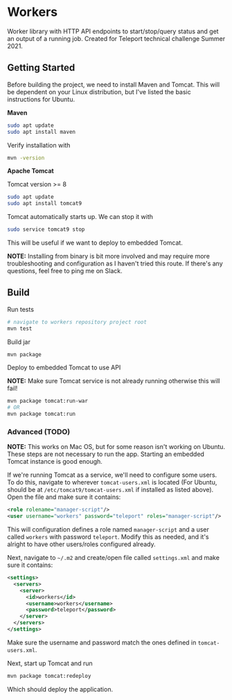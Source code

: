 # Workers

Worker library with HTTP API endpoints to start/stop/query status and get an output
of a running job. Created for Teleport technical challenge Summer 2021.

## Getting Started
Before building the project, we need to install Maven and Tomcat. This will be dependent on your Linux distribution, but I've listed the basic instructions for Ubuntu.

**Maven**
```bash
sudo apt update
sudo apt install maven
```
Verify installation with
```bash
mvn -version
```
**Apache Tomcat**

Tomcat version >= 8

```bash
sudo apt update
sudo apt install tomcat9
```
Tomcat automatically starts up. We can stop it with
```bash
sudo service tomcat9 stop
```
This will be useful if we want to deploy to embedded Tomcat.

**NOTE:** Installing from binary is bit more involved and may require more troubleshooting and configuration as I haven't tried this route. If there's any questions, feel free to ping me on Slack.

## Build
Run tests
```bash
# navigate to workers repository project root
mvn test
```
Build jar
```bash
mvn package
```
Deploy to embedded Tomcat to use API

**NOTE:** Make sure Tomcat service is not already running otherwise this will fail!

```bash
mvn package tomcat:run-war
# OR
mvn package tomcat:run
```
### Advanced (TODO)
**NOTE:** This works on Mac OS, but for some reason isn't working on Ubuntu. These steps are not necessary to run the app. Starting an embedded Tomcat instance is good enough.

If we're running Tomcat as a service, we'll need to configure some users. To do this, navigate to wherever `tomcat-users.xml` is located (For Ubuntu, should be at `/etc/tomcat9/tomcat-users.xml` if installed as listed above). Open the file and make sure it contains:
```xml
<role rolename="manager-script"/>
<user username="workers" password="teleport" roles="manager-script"/>
```
This will configuration defines a role named `manager-script` and a user called `workers` with password `teleport`. Modify this as needed, and it's alright to have other users/roles configured already.

Next, navigate to `~/.m2` and create/open file called `settings.xml` and make sure it contains:
```xml
<settings>
  <servers>
    <server>
      <id>workers</id>
      <username>workers</username>
      <password>teleport</password>
    </server>
  </servers>
</settings>
```
Make sure the username and password match the ones defined in `tomcat-users.xml`.

Next, start up Tomcat and run
```bash
mvn package tomcat:redeploy
```
Which should deploy the application.
